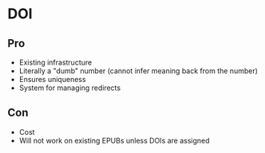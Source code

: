 # DOI #

## Pro ##

  * Existing infrastructure
  * Literally a "dumb" number (cannot infer meaning back from the number)
  * Ensures uniqueness
  * System for managing redirects

## Con ##

  * Cost
  * Will not work on existing EPUBs unless DOIs are assigned